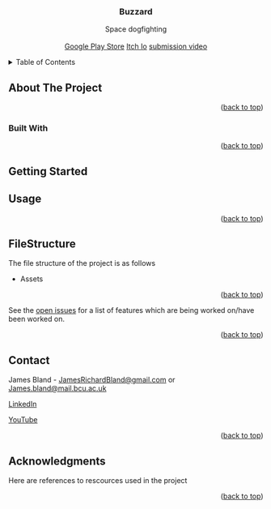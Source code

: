 <!------------------------------------------------------------------------------------------------->
<!--IMPORTANT-->


<!--PLEASE VIEW THIS MARKDOWN FILE ON THE GIT REPOSITORY AS IT WILL BE RENDERED PROPERLY THERE-->



<!--https://github.com/JamesB0010/Mobile-Games-Development-->
<!------------------------------------------------------------------------------------------------->
<!-- Credits for readme template https://github.com/othneildrew/Best-README-Template/blob/master/README.md -->
<a name="readme-top"></a>
<br />
<div align="center">
  <h3 align="center">Buzzard</h3>

  <p align="center">
    Space dogfighting
    <br />
    <br />
    <a href="https://play.google.com/store/apps/details?id=com.JamesBland.HeavenBound&hl=en">Google Play Store</a>
    <a href="https://averagealtodriver.itch.io/buzzard">Itch Io</a>
    <a href="https://www.youtube.com/@jamesbland5082">submission video</a>
  </p>
</div>

<!-- TABLE OF CONTENTS -->
<details>
  <summary>Table of Contents</summary>
  <ol>
    <li>
      <a href="#about-the-project">About The Project</a>
      <ul>
        <li><a href="#built-with">Built With</a></li>
      </ul>
    </li>
    <li>
      <a href="#getting-started">Getting Started</a>
    </li>
    <li><a href="#usage">Usage</a></li>
    <li><a href="#FileStructure">File Structure</a></li>
    <li><a href="#contact">Contact</a></li>
    <li><a href="#acknowledgments">Acknowledgments</a></li>
  </ol>
</details>



<!-- ABOUT THE PROJECT -->
## About The Project


<p align="right">(<a href="#readme-top">back to top</a>)</p>



### Built With



<p align="right">(<a href="#readme-top">back to top</a>)</p>



<!-- GETTING STARTED -->
## Getting Started




<!-- USAGE EXAMPLES -->
## Usage



<p align="right">(<a href="#readme-top">back to top</a>)</p>


<!--File structure-->
## FileStructure

The file structure of the project is as follows

* Assets

<p align="right">(<a href="#readme-top">back to top</a>)</p>


See the [open issues](https://github.com/JamesB0010/Mobile-Games-Development/issues) for a list of features which are being worked on/have been worked on.

<p align="right">(<a href="#readme-top">back to top</a>)</p>

<!-- CONTACT -->
## Contact

James Bland - JamesRichardBland@gmail.com or James.bland@mail.bcu.ac.uk

[LinkedIn](https://www.linkedin.com/in/james-richard-bland/)

[YouTube](https://www.youtube.com/channel/UCd5tdaMVhvp2SkkqIxzsuRQ)

<p align="right">(<a href="#readme-top">back to top</a>)</p>



<!-- ACKNOWLEDGMENTS -->
## Acknowledgments

Here are references to rescources used in the project


<p align="right">(<a href="#readme-top">back to top</a>)</p>


